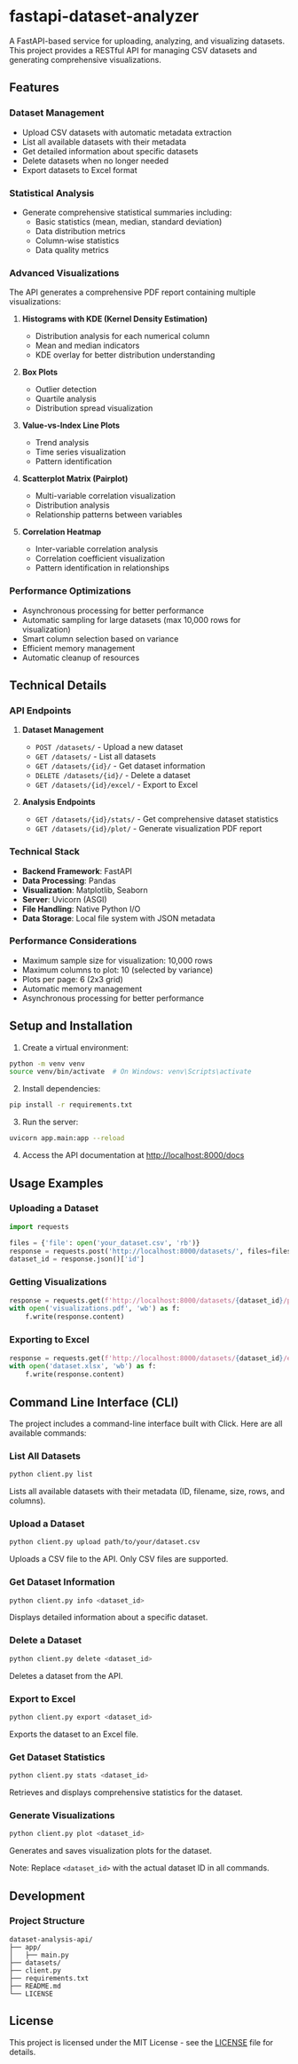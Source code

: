 # fastapi-dataset-analyzer

A FastAPI-based service for uploading, analyzing, and visualizing datasets. This project provides a RESTful API for managing CSV datasets and generating comprehensive visualizations.

## Features

### Dataset Management

- Upload CSV datasets with automatic metadata extraction
- List all available datasets with their metadata
- Get detailed information about specific datasets
- Delete datasets when no longer needed
- Export datasets to Excel format

### Statistical Analysis

- Generate comprehensive statistical summaries including:
  - Basic statistics (mean, median, standard deviation)
  - Data distribution metrics
  - Column-wise statistics
  - Data quality metrics

### Advanced Visualizations

The API generates a comprehensive PDF report containing multiple visualizations:

1. **Histograms with KDE (Kernel Density Estimation)**

   - Distribution analysis for each numerical column
   - Mean and median indicators
   - KDE overlay for better distribution understanding

2. **Box Plots**

   - Outlier detection
   - Quartile analysis
   - Distribution spread visualization

3. **Value-vs-Index Line Plots**

   - Trend analysis
   - Time series visualization
   - Pattern identification

4. **Scatterplot Matrix (Pairplot)**

   - Multi-variable correlation visualization
   - Distribution analysis
   - Relationship patterns between variables

5. **Correlation Heatmap**
   - Inter-variable correlation analysis
   - Correlation coefficient visualization
   - Pattern identification in relationships

### Performance Optimizations

- Asynchronous processing for better performance
- Automatic sampling for large datasets (max 10,000 rows for visualization)
- Smart column selection based on variance
- Efficient memory management
- Automatic cleanup of resources

## Technical Details

### API Endpoints

1. **Dataset Management**

   - `POST /datasets/` - Upload a new dataset
   - `GET /datasets/` - List all datasets
   - `GET /datasets/{id}/` - Get dataset information
   - `DELETE /datasets/{id}/` - Delete a dataset
   - `GET /datasets/{id}/excel/` - Export to Excel

2. **Analysis Endpoints**
   - `GET /datasets/{id}/stats/` - Get comprehensive dataset statistics
   - `GET /datasets/{id}/plot/` - Generate visualization PDF report

### Technical Stack

- **Backend Framework**: FastAPI
- **Data Processing**: Pandas
- **Visualization**: Matplotlib, Seaborn
- **Server**: Uvicorn (ASGI)
- **File Handling**: Native Python I/O
- **Data Storage**: Local file system with JSON metadata

### Performance Considerations

- Maximum sample size for visualization: 10,000 rows
- Maximum columns to plot: 10 (selected by variance)
- Plots per page: 6 (2x3 grid)
- Automatic memory management
- Asynchronous processing for better performance

## Setup and Installation

1. Create a virtual environment:

```bash
python -m venv venv
source venv/bin/activate  # On Windows: venv\Scripts\activate
```

2. Install dependencies:

```bash
pip install -r requirements.txt
```

3. Run the server:

```bash
uvicorn app.main:app --reload
```

4. Access the API documentation at [http://localhost:8000/docs](http://localhost:8000/docs)

## Usage Examples

### Uploading a Dataset

```python
import requests

files = {'file': open('your_dataset.csv', 'rb')}
response = requests.post('http://localhost:8000/datasets/', files=files)
dataset_id = response.json()['id']
```

### Getting Visualizations

```python
response = requests.get(f'http://localhost:8000/datasets/{dataset_id}/plot/')
with open('visualizations.pdf', 'wb') as f:
    f.write(response.content)
```

### Exporting to Excel

```python
response = requests.get(f'http://localhost:8000/datasets/{dataset_id}/excel/')
with open('dataset.xlsx', 'wb') as f:
    f.write(response.content)
```

## Command Line Interface (CLI)

The project includes a command-line interface built with Click. Here are all available commands:

### List All Datasets

```bash
python client.py list
```

Lists all available datasets with their metadata (ID, filename, size, rows, and columns).

### Upload a Dataset

```bash
python client.py upload path/to/your/dataset.csv
```

Uploads a CSV file to the API. Only CSV files are supported.

### Get Dataset Information

```bash
python client.py info <dataset_id>
```

Displays detailed information about a specific dataset.

### Delete a Dataset

```bash
python client.py delete <dataset_id>
```

Deletes a dataset from the API.

### Export to Excel

```bash
python client.py export <dataset_id>
```

Exports the dataset to an Excel file.

### Get Dataset Statistics

```bash
python client.py stats <dataset_id>
```

Retrieves and displays comprehensive statistics for the dataset.

### Generate Visualizations

```bash
python client.py plot <dataset_id>
```

Generates and saves visualization plots for the dataset.

Note: Replace `<dataset_id>` with the actual dataset ID in all commands.

## Development

### Project Structure

```
dataset-analysis-api/
├── app/
│   ├── main.py
├── datasets/
├── client.py
├── requirements.txt
├── README.md
└── LICENSE
```

## License

This project is licensed under the MIT License - see the [LICENSE](LICENSE) file for details.
